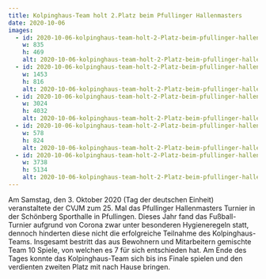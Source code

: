 ```yaml
---
title: Kolpinghaus-Team holt 2.Platz beim Pfullinger Hallenmasters 
date: 2020-10-06
images:
  - id: 2020-10-06-kolpinghaus-team-holt-2-Platz-beim-pfullinger-hallenmasters-1
    w: 835
    h: 469
    alt: 2020-10-06-kolpinghaus-team-holt-2-Platz-beim-pfullinger-hallenmasters-1
  - id: 2020-10-06-kolpinghaus-team-holt-2-Platz-beim-pfullinger-hallenmasters-2
    w: 1453
    h: 816
    alt: 2020-10-06-kolpinghaus-team-holt-2-Platz-beim-pfullinger-hallenmasters-2
  - id: 2020-10-06-kolpinghaus-team-holt-2-Platz-beim-pfullinger-hallenmasters-3
    w: 3024
    h: 4032
    alt: 2020-10-06-kolpinghaus-team-holt-2-Platz-beim-pfullinger-hallenmasters-3
  - id: 2020-10-06-kolpinghaus-team-holt-2-Platz-beim-pfullinger-hallenmasters-4.jpg
    w: 578
    h: 824
    alt: 2020-10-06-kolpinghaus-team-holt-2-Platz-beim-pfullinger-hallenmasters-4.jpg
  - id: 2020-10-06-kolpinghaus-team-holt-2-Platz-beim-pfullinger-hallenmasters-5
    w: 3738
    h: 5134
    alt: 2020-10-06-kolpinghaus-team-holt-2-Platz-beim-pfullinger-hallenmasters-5
---
```

<!--mehr-->
Am Samstag, den 3. Oktober 2020 (Tag der deutschen Einheit) veranstaltete der CVJM zum 25. Mal das Pfullinger Hallenmasters Turnier in der Schönberg Sporthalle in Pfullingen. Dieses Jahr fand das Fußball- Turnier aufgrund von Corona zwar unter besonderen Hygieneregeln statt, dennoch hinderten diese nicht die erfolgreiche Teilnahme des Kolpinghaus-Teams. Insgesamt bestritt das aus Bewohnern und Mitarbeitern gemischte Team 10 Spiele, von welchen es 7 für sich entschieden hat.  Am Ende des Tages konnte das Kolpinghaus-Team sich bis ins Finale spielen und den verdienten zweiten Platz mit nach Hause bringen.  